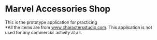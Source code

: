 # Marvel Accessories Shop  
This is the prototype application for practicing  
*All the items are from www.charactersstudio.com. This application is not used for any commercial activity at all.